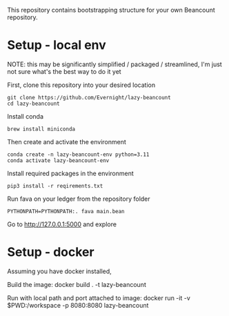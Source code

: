 This repository contains bootstrapping structure for your own Beancount repository.

# Setup - local env

NOTE: this may be significantly simplified / packaged / streamlined, I'm just not sure what's the best way to do it yet

First, clone this repository into your desired location

    git clone https://github.com/Evernight/lazy-beancount
    cd lazy-beancount

Install conda

    brew install miniconda

Then create and activate the environment

    conda create -n lazy-beancount-env python=3.11
    conda activate lazy-beancount-env

Install required packages in the environment

    pip3 install -r reqirements.txt

Run fava on your ledger from the repository folder

    PYTHONPATH=PYTHONPATH:. fava main.bean

Go to http://127.0.0.1:5000 and explore

# Setup - docker

Assuming you have docker installed, 

Build the image:
    docker build . -t lazy-beancount

Run with local path and port attached to image:
    docker run -it -v $PWD:/workspace -p 8080:8080 lazy-beancount
